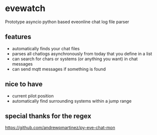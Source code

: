 # evewatch

Prototype asyncio python based eveonline chat log file parser 


## features 

* automatically finds your chat files
* parses all chatlogs asynchronously from today that you define in a list 
* can search for chars or systems (or anything you want) in chat messages
* can send mqtt messages if something is found 


## nice to have

* current pilot position
* automatically find surrounding systems within a jump range

## special thanks for the regex 

https://github.com/andrewpmartinez/py-eve-chat-mon
